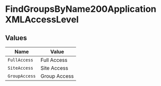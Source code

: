 # FindGroupsByName200ApplicationXMLAccessLevel


## Values

| Name          | Value         |
| ------------- | ------------- |
| `FullAccess`  | Full Access   |
| `SiteAccess`  | Site Access   |
| `GroupAccess` | Group Access  |